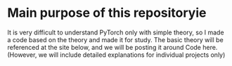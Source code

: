 # Main purpose of this repositoryie

It is very difficult to understand PyTorch only with simple theory, so I made a code based on the theory and made it for study.
The basic theory will be referenced at the site below, and we will be posting it around Code here.
(However, we will include detailed explanations for individual projects only)

